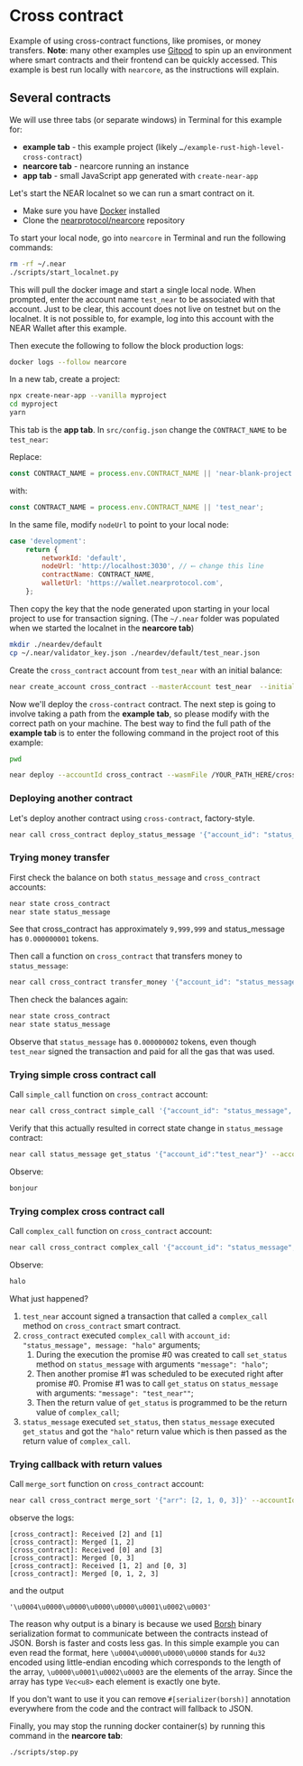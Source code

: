 # Cross contract

Example of using cross-contract functions, like promises, or money transfers.
**Note**: many other examples use [Gitpod](https://www.gitpod.io/) to spin up an environment where smart contracts and their frontend can be quickly accessed. This example is best run locally with `nearcore`, as the instructions will explain.

## Several contracts
We will use three tabs (or separate windows) in Terminal for this example for:
- **example tab** - this example project (likely `…/example-rust-high-level-cross-contract`)
- **nearcore tab** - nearcore running an instance
- **app tab** - small JavaScript app generated with `create-near-app`

Let's start the NEAR localnet so we can run a smart contract on it.

* Make sure you have [Docker](https://www.docker.com/) installed
* Clone the [nearprotocol/nearcore](https://github.com/nearprotocol/nearcore) repository

To start your local node, go into `nearcore` in Terminal and run the following commands:
```bash
rm -rf ~/.near
./scripts/start_localnet.py
```

This will pull the docker image and start a single local node.
When prompted, enter the account name `test_near` to be associated with that account.
Just to be clear, this account does not live on testnet but on the localnet. It is not possible to, for example, log into this account with the NEAR Wallet after this example.

Then execute the following to follow the block production logs:
```bash
docker logs --follow nearcore
```

In a new tab, create a project:
```bash
npx create-near-app --vanilla myproject
cd myproject
yarn
```

This tab is the **app tab**. In `src/config.json` change the `CONTRACT_NAME` to be `test_near`:

Replace:
```javascript
const CONTRACT_NAME = process.env.CONTRACT_NAME || 'near-blank-project';
```

with:
```javascript
const CONTRACT_NAME = process.env.CONTRACT_NAME || 'test_near';
```

In the same file, modify `nodeUrl` to point to your local node:
```javascript
case 'development':
    return {
        networkId: 'default',
        nodeUrl: 'http://localhost:3030', // ⟵ change this line
        contractName: CONTRACT_NAME,
        walletUrl: 'https://wallet.nearprotocol.com',
    };
```

Then copy the key that the node generated upon starting in your local project to use for transaction signing.
(The `~/.near` folder was populated when we started the localnet in the **nearcore tab**)
```bash
mkdir ./neardev/default
cp ~/.near/validator_key.json ./neardev/default/test_near.json
```

Create the `cross_contract` account from `test_near` with an initial balance:
```bash
near create_account cross_contract --masterAccount test_near  --initialBalance 10000000
```

Now we'll deploy the `cross-contract` contract.
The next step is going to involve taking a path from the **example tab**, so please modify with the correct path on your machine.
The best way to find the full path of the **example tab** is to enter the following command in the project root of this example:
```bash
pwd
```

```bash
near deploy --accountId cross_contract --wasmFile /YOUR_PATH_HERE/cross-contract-high-level/res/cross_contract_high_level.wasm
```

### Deploying another contract
Let's deploy another contract using `cross-contract`, factory-style.
```bash
near call cross_contract deploy_status_message '{"account_id": "status_message", "amount":1000000000000000}' --accountId test_near
```

### Trying money transfer

First check the balance on both `status_message` and `cross_contract` accounts:
```bash
near state cross_contract
near state status_message
```

See that cross_contract has approximately `9,999,999` and status_message has `0.000000001` tokens.

Then call a function on `cross_contract` that transfers money to `status_message`:
```bash
near call cross_contract transfer_money '{"account_id": "status_message", "amount":1000000000000000}' --accountId test_near
```

Then check the balances again:
```bash
near state cross_contract
near state status_message
```

Observe that `status_message` has `0.000000002` tokens, even though
`test_near` signed the transaction and paid for all the gas that was used.

### Trying simple cross contract call

Call `simple_call` function on `cross_contract` account:
```bash
near call cross_contract simple_call '{"account_id": "status_message", "message":"bonjour"}' --accountId test_near --gas 10000000000000000000
```

Verify that this actually resulted in correct state change in `status_message` contract:
```bash
near call status_message get_status '{"account_id":"test_near"}' --accountId test_near --gas 10000000000000000000
```

Observe:
```bash
bonjour
```

### Trying complex cross contract call

Call `complex_call` function on `cross_contract` account:
```bash
near call cross_contract complex_call '{"account_id": "status_message", "message":"halo"}' --accountId test_near --gas 10000000000000000000
```

Observe:
```bash
halo
```

What just happened?

1. `test_near` account signed a transaction that called a `complex_call` method on `cross_contract` smart contract.
2. `cross_contract` executed `complex_call` with `account_id: "status_message", message: "halo"` arguments;
    1. During the execution the promise #0 was created to call `set_status` method on `status_message` with arguments `"message": "halo"`;
    2. Then another promise #1 was scheduled to be executed right after promise #0. Promise #1 was to call `get_status` on `status_message` with arguments: `"message": "test_near""`;
    3. Then the return value of `get_status` is programmed to be the return value of `complex_call`;
3. `status_message` executed `set_status`, then `status_message` executed `get_status` and got the `"halo"` return value
which is then passed as the return value of `complex_call`.

### Trying callback with return values

Call `merge_sort` function on `cross_contract` account:
```bash
near call cross_contract merge_sort '{"arr": [2, 1, 0, 3]}' --accountId test_near --gas 10000000000000000000
```

observe the logs:
```
[cross_contract]: Received [2] and [1]
[cross_contract]: Merged [1, 2]
[cross_contract]: Received [0] and [3]
[cross_contract]: Merged [0, 3]
[cross_contract]: Received [1, 2] and [0, 3]
[cross_contract]: Merged [0, 1, 2, 3]
```

and the output
```
'\u0004\u0000\u0000\u0000\u0000\u0001\u0002\u0003'
```
The reason why output is a binary is because we used [Borsh](http://borsh.io) binary serialization format to communicate
between the contracts instead of JSON. Borsh is faster and costs less gas. In this simple example you can even read
the format, here `\u0004\u0000\u0000\u0000` stands for `4u32` encoded using little-endian encoding which corresponds to the
length of the array, `\u0000\u0001\u0002\u0003` are the elements of the array. Since the array has type `Vec<u8>` each
element is exactly one byte.

If you don't want to use it you can remove `#[serializer(borsh)]` annotation everywhere from the code and the contract will fallback to JSON.

Finally, you may stop the running docker container(s) by running this command in the **nearcore tab**:
```bash
./scripts/stop.py
```
